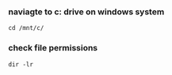 ### naviagte to c: drive on windows system

```cd /mnt/c/```

### check file permissions
```dir -lr```